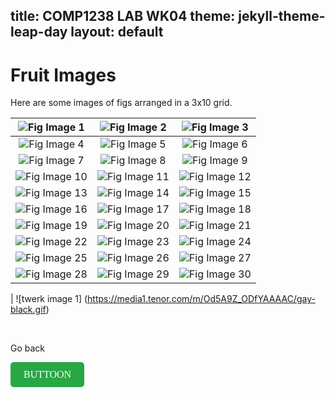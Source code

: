 title: COMP1238 LAB WK04
theme: jekyll-theme-leap-day
layout: default
---

# Fruit Images

Here are some images of figs arranged in a 3x10 grid.

| ![Fig Image 1](https://static.vecteezy.com/system/resources/previews/002914/105/original/red-fig-fig-png.png) | ![Fig Image 2](https://static.vecteezy.com/system/resources/previews/002914/105/original/red-fig-fig-png.png) | ![Fig Image 3](https://static.vecteezy.com/system/resources/previews/002914/105/original/red-fig-fig-png.png) |
|:---:|:---:|:---:|
| ![Fig Image 4](https://static.vecteezy.com/system/resources/previews/002914/105/original/red-fig-fig-png.png) | ![Fig Image 5](https://static.vecteezy.com/system/resources/previews/002914/105/original/red-fig-fig-png.png) | ![Fig Image 6](https://static.vecteezy.com/system/resources/previews/002914/105/original/red-fig-fig-png.png) |
| ![Fig Image 7](https://static.vecteezy.com/system/resources/previews/002914/105/original/red-fig-fig-png.png) | ![Fig Image 8](https://static.vecteezy.com/system/resources/previews/002914/105/original/red-fig-fig-png.png) | ![Fig Image 9](https://static.vecteezy.com/system/resources/previews/002914/105/original/red-fig-fig-png.png) |
| ![Fig Image 10](https://static.vecteezy.com/system/resources/previews/002914/105/original/red-fig-fig-png.png) | ![Fig Image 11](https://static.vecteezy.com/system/resources/previews/002914/105/original/red-fig-fig-png.png) | ![Fig Image 12](https://static.vecteezy.com/system/resources/previews/002914/105/original/red-fig-fig-png.png) |
| ![Fig Image 13](https://static.vecteezy.com/system/resources/previews/002914/105/original/red-fig-fig-png.png) | ![Fig Image 14](https://static.vecteezy.com/system/resources/previews/002914/105/original/red-fig-fig-png.png) | ![Fig Image 15](https://static.vecteezy.com/system/resources/previews/002914/105/original/red-fig-fig-png.png) |
| ![Fig Image 16](https://static.vecteezy.com/system/resources/previews/002914/105/original/red-fig-fig-png.png) | ![Fig Image 17](https://static.vecteezy.com/system/resources/previews/002914/105/original/red-fig-fig-png.png) | ![Fig Image 18](https://static.vecteezy.com/system/resources/previews/002914/105/original/red-fig-fig-png.png) |
| ![Fig Image 19](https://static.vecteezy.com/system/resources/previews/002914/105/original/red-fig-fig-png.png) | ![Fig Image 20](https://static.vecteezy.com/system/resources/previews/002914/105/original/red-fig-fig-png.png) | ![Fig Image 21](https://static.vecteezy.com/system/resources/previews/002914/105/original/red-fig-fig-png.png) |
| ![Fig Image 22](https://static.vecteezy.com/system/resources/previews/002914/105/original/red-fig-fig-png.png) | ![Fig Image 23](https://static.vecteezy.com/system/resources/previews/002914/105/original/red-fig-fig-png.png) | ![Fig Image 24](https://static.vecteezy.com/system/resources/previews/002914/105/original/red-fig-fig-png.png) |
| ![Fig Image 25](https://static.vecteezy.com/system/resources/previews/002914/105/original/red-fig-fig-png.png) | ![Fig Image 26](https://static.vecteezy.com/system/resources/previews/002914/105/original/red-fig-fig-png.png) | ![Fig Image 27](https://static.vecteezy.com/system/resources/previews/002914/105/original/red-fig-fig-png.png) |
| ![Fig Image 28](https://static.vecteezy.com/system/resources/previews/002914/105/original/red-fig-fig-png.png) | ![Fig Image 29](https://static.vecteezy.com/system/resources/previews/002914/105/original/red-fig-fig-png.png) | ![Fig Image 30](https://static.vecteezy.com/system/resources/previews/002914/105/original/red-fig-fig-png.png) |


| ![twerk image 1] (https://media1.tenor.com/m/Od5A9Z_ODfYAAAAC/gay-black.gif)
 
  <br>

  <p>Go back</p> <a href="./README.md" style="
    display: inline-block;
    padding: 10px 20px;
    font-size: 16px;
    color: white;
    background-color: #28a745;
    text-decoration: none;
    border-radius: 5px;
    border: 1px solid #28a745;
    font-family: 'Comic Sans MS', cursive;">
  BUTTOON
</a>

